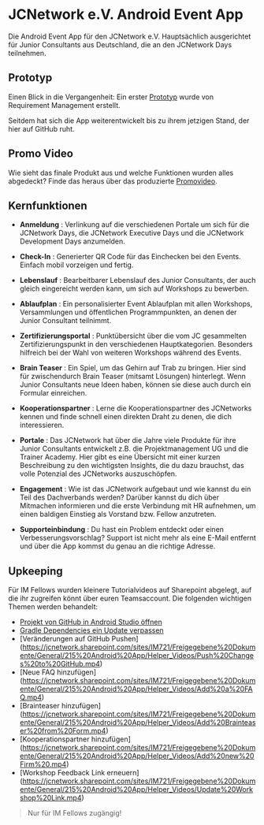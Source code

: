 # JCNetwork e.V. Android Event App

Die Android Event App für den JCNetwork e.V. Hauptsächlich ausgerichtet für Junior Consultants aus Deutschland, die an den JCNetwork Days teilnehmen. 

## Prototyp

Einen Blick in die Vergangenheit: Ein erster [Prototyp](https://xd.adobe.com/view/b5bb5e3b-3ced-48f8-bce1-e7cb5a8128f9-e0e8/?fullscreen&hints=off) wurde von Requirement Management erstellt.

Seitdem hat sich die App weiterentwickelt bis zu ihrem jetzigen Stand, der hier auf GitHub ruht.

## Promo Video

Wie sieht das finale Produkt aus und welche Funktionen wurden alles abgedeckt? Finde das heraus über das produzierte [Promovideo](https://www.youtube.com/watch?v=0NPr6O-_Xf4).

## Kernfunktionen

- __Anmeldung__ : Verlinkung auf die verschiedenen Portale um sich für die JCNetwork Days, die JCNetwork Executive Days und die JCNetwork Development Days anzumelden.

- __Check-In__ : Generierter QR Code für das Einchecken bei den Events. Einfach mobil vorzeigen und fertig.

- __Lebenslauf__ : Bearbeitbarer Lebenslauf des Junior Consultants, der auch gleich eingereicht werden kann, um sich auf Workshops zu bewerben.

- __Ablaufplan__ : Ein personalisierter Event Ablaufplan mit allen Workshops, Versammlungen und öffentlichen Programmpunkten, an denen der Junior Consultant teilnimmt.

- __Zertifizierungsportal__ : Punktübersicht über die vom JC gesammelten Zertifizierungspunkt in den verschiedenen Hauptkategorien. Besonders hilfreich bei der Wahl von weiteren Workshops während des Events.

- __Brain Teaser__ : Ein Spiel, um das Gehirn auf Trab zu bringen. Hier sind für zwischendurch Brain Teaser (mitsamt Lösungen) hinterlegt. Wenn Junior Consultants neue Ideen haben, können sie diese auch durch ein Formular einreichen.

- __Kooperationspartner__ : Lerne die Kooperationspartner des JCNetworks kennen und finde schnell einen direkten Draht zu denen, die dich interessieren.

- __Portale__ : Das JCNetwork hat über die Jahre viele Produkte für ihre Junior Consultants entwickelt z.B. die Projektmanagement UG und die Trainer Academy. Hier gibt es eine Übersicht mit einer kurzen Beschreibung zu den wichtigsten Insights, die du dazu brauchst, das volle Potenzial des JCNetworks auszuschöpfen.

- __Engagement__ : Wie ist das JCNetwork aufgebaut und wie kannst du ein Teil des Dachverbands werden? Darüber kannst du dich über Mitmachen informieren und die erste Verbindung mit HR aufnehmen, um einen baldigen Einstieg als Vorstand bzw. Fellow anzutreten.

- __Supporteinbindung__ : Du hast ein Problem entdeckt oder einen Verbesserungsvorschlag? Support ist nicht mehr als eine E-Mail entfernt und über die App kommst du genau an die richtige Adresse.

## Upkeeping

Für IM Fellows wurden kleinere Tutorialvideos auf Sharepoint abgelegt, auf die ihr zugreifen könnt über euren Teamsaccount. Die folgenden wichtigen Themen werden behandelt:

- [Projekt von GitHub in Android Studio öffnen](https://jcnetwork.sharepoint.com/sites/IM721/Freigegebene%20Dokumente/General/215%20Android%20App/Helper_Videos/Open%20Project%20in%20Android%20Studio.mp4)
- [Gradle Dependencies ein Update verpassen](https://jcnetwork.sharepoint.com/sites/IM721/Freigegebene%20Dokumente/General/215%20Android%20App/Helper_Videos/Updating%20Gradle%20Dependencies.mp4)
- [Veränderungen auf GitHub Pushen] (https://jcnetwork.sharepoint.com/sites/IM721/Freigegebene%20Dokumente/General/215%20Android%20App/Helper_Videos/Push%20Changes%20to%20GitHub.mp4)
- [Neue FAQ hinzufügen] (https://jcnetwork.sharepoint.com/sites/IM721/Freigegebene%20Dokumente/General/215%20Android%20App/Helper_Videos/Add%20a%20FAQ.mp4)
- [Brainteaser hinzufügen] (https://jcnetwork.sharepoint.com/sites/IM721/Freigegebene%20Dokumente/General/215%20Android%20App/Helper_Videos/Add%20Brainteaser%20from%20Form.mp4)
- [Kooperationspartner hinzufügen] (https://jcnetwork.sharepoint.com/sites/IM721/Freigegebene%20Dokumente/General/215%20Android%20App/Helper_Videos/Add%20new%20Firm%20.mp4)
- [Workshop Feedback Link erneuern] (https://jcnetwork.sharepoint.com/sites/IM721/Freigegebene%20Dokumente/General/215%20Android%20App/Helper_Videos/Update%20Workshop%20Link.mp4)

> Nur für IM Fellows zugängig!
